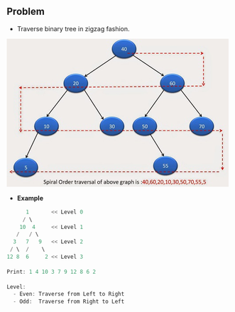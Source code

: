 ## Problem
- Traverse binary tree in zigzag fashion.

![ImgURL](spiralTraversalExample.jpg)  

- **Example**
```c++
      1       << Level 0
     / \
    10  4     << Level 1
   /   / \
  3   7   9   << Level 2
 / \  /    \
12 8  6     2 << Level 3

Print: 1 4 10 3 7 9 12 8 6 2

Level:
  - Even: Traverse from Left to Right
  - Odd:  Traverse from Right to Left
```

